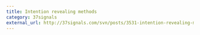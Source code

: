 ```yaml
---
title: Intention revealing methods
category: 37signals
external_url: http://37signals.com/svn/posts/3531-intention-revealing-methods
---
```



